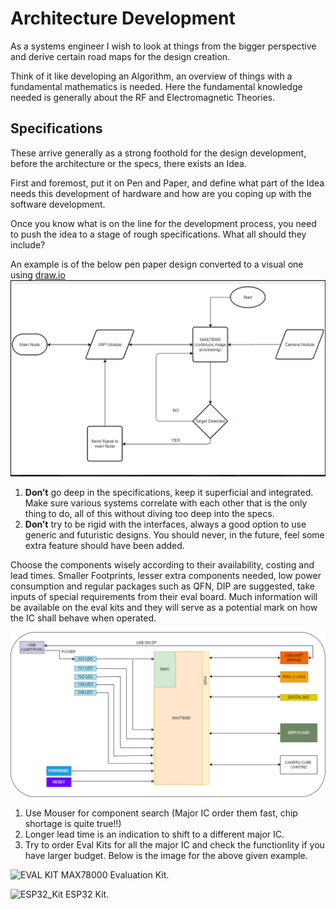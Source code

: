 # Architecture Development
As a systems engineer I wish to look at things from the bigger perspective and derive certain road maps for the design creation. 

Think of it like developing an Algorithm, an overview of things with a fundamental mathematics is needed.
Here the fundamental knowledge needed is generally about the RF and Electromagnetic Theories.

## Specifications
These arrive generally as a strong foothold for the design development, before the architecture or the specs, there exists an Idea.

First and foremost, put it on Pen and Paper, and define what part of the Idea needs this development of hardware and how are you coping up with the software development.

Once you know what is on the line for the development process, you need to push the idea to a stage of rough specifications. What all should they include?

An example is of the below pen paper design converted to a visual one using [draw.io](draw.io)
![MAX78000 DL Board Design_Overview](Overview_arch.png)

1. **Don’t** go deep in the specifications, keep it superficial and integrated. Make sure various systems correlate with each other that is the only thing to do, all of this without diving too deep into the specs.
2. **Don’t** try to be rigid with the interfaces, always a good option to use generic and futuristic designs. You should never, in the future, feel some extra feature should have been added.

Choose the components wisely according to their availability, costing and lead times. Smaller Footprints, lesser extra components needed, low power consumption and regular packages such as QFN, DIP are suggested, take inputs of special requirements from their eval board. Much information will be available on the eval kits and they will serve as a potential mark on how the IC shall behave when operated.

![MAX78000 DL Board Design](MAX78000BOARD.png)

1. Use Mouser for component search (Major IC order them fast, chip shortage is quite true!!)
2. Longer lead time is an indication to shift to a different major IC.
3. Try to order Eval Kits for all the major IC and check the functionlity if you have larger budget. Below is the image for the above given example.

![EVAL KIT](https://user-images.githubusercontent.com/60318299/209854283-1cdc1c82-b649-4d8d-921b-4af359ac1a7a.png)
MAX78000 Evaluation Kit.

![ESP32_Kit](https://user-images.githubusercontent.com/60318299/209854502-92f74f66-4a48-4290-826b-409d0c2c1412.png)
ESP32 Kit.
